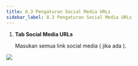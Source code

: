 ```yaml
---
title: 8.3 Pengaturan Social Media URLs
sidebar_label: 8.3 Pengaturan Social Media URLs
---
```

1. ﻿**Tab Social Media URLs**

   Masukan semua link social media ( jika ada ).

![](/img/tab-social-media-urls-dashboard-onee.png)